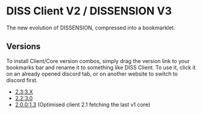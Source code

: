 <script>
	// if you see this, [go here please](https://uncannyorange.github.io/DISSENSION/versions/client_v2/)
</script>

# DISS Client V2 / DISSENSION V3
The new evolution of DISSENSION, compressed into a bookmarklet.

## Versions
To install Client/Core version combos, simply drag the version link to your bookmarks bar and rename it to something like DISS Client. To use it, click it on an already opened discord tab, or on another website to switch to discord first.

- <a href="javascipt:(async dissension=>{let rawurl='https://raw.githubusercontent.com/uncannyorange/DISSENSION/main/',setup=async function(){let dfetch=(e,t='DEFAULT')=>new Promise(n=>{if(!dfetch.ready)throw Error('dfetch window not ready or not initialised');window.addEventListener('message',function e(a){a.data.name===t&&(a.currentTarget.removeEventListener(a.type,e),n(new Response(a.data.blob,a.data.resinit)))}),dfetch.win.postMessage({name:t,url:e},'*')});dfetch.init=()=>new Promise(e=>{dfetch.ready||(dfetch.win=window.open('https://uncannyorange.github.io/DISSENSION/dfetch.html','_blank','width=1,height=1'),dfetch.win.blur(),window.addEventListener('message',function t(n){'ready'==n.data.status&&(dfetch.ready=!0,n.currentTarget.removeEventListener(n.type,t),e())}))}),window.addEventListener('beforeunload',()=>dfetch.win.close()),window.dfetch=dfetch,await dfetch.init();let sv=(await dfetch(`${rawurl}versions/core_v3/stable.txt`,'DISS23-STABLEVER').then(e=>e.text())).split(':')[0];(0,eval)(await dfetch(`${rawurl}versions/core_v3/${sv}/${sv}.js`,'DISS23-CORESCRIPT').then(e=>e.text()))};location.href.startsWith('https://discord.com/channels/')?setup():location='https://discord.com/channels/@me'})();">2.3:3.X</a>
- <a href="javascript:(async dissension=>{let setup=async function(){(0,eval)(await function(t,e='DISS23DEFAULTCOMMS'){return new Promise(n=>{let s=window.open('https://uncannyorange.github.io/cspdodge.html','_blank','width=1,height=1');s.blur(),window.addEventListener('message',function a(r){if('ready'==r.data.status)return s.postMessage({name:e,url:t},'*');r.data.name,r.currentTarget.removeEventListener(r.type,a),n(r.data.resource),s.close()})})}('https://raw.githubusercontent.com/uncannyorange/DISSENSION/main/versions/core_v3/0/0.js','DISS23-CORESCRIPT'))};location.href.startsWith('https://discord.com/channels/')?setup():location='https://discord.com/channels/@me'})();">2.2:3.0</a>
- <a href="javascript:(async dissension=>{let rawurl='https://raw.githubusercontent.com/uncannyorange/DISSENSION/main/',setup=async function(){'undefined'==typeof diss&&(window.diss={}),diss.CSPDodge=function(e,t='DISS23DEFAULTCOMMS'){return new Promise(n=>{let s=window.open('https://uncannyorange.github.io/cspdodge.html','_blank','width=1,height=1');s.blur(),window.addEventListener('message',function a(r){if('ready'==r.data.status)return s.postMessage({name:t,url:e},'*');r.data.name,r.currentTarget.removeEventListener(r.type,a),n(r.data.resource),s.close()})})},eval(await diss.CSPDodge(`${rawurl}versions/core/3.js`,'DISS23-CORESCRIPT'))};location.href.startsWith('https://discord.com/channels/')?setup():location='https://discord.com/channels/@me'})();">2.0.0:1.3</a> (Optimised client 2.1 fetching the last v1 core)